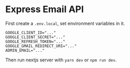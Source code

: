 # Express Email API

First create a `.env.local`, set environment variables in it.

```.env
GOOGLE_CLIENT_ID="..."
GOOGLE_CLIENT_SECRET="..."
GOOGLE_REFRESH_TOKEN="..."
GOOGLE_GMAIL_REDIRECT_URI="..."
ADMIN_EMAIL="..."
```

Then run nextjs server with `yarn dev` or `npm run dev`.
